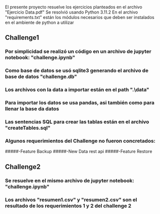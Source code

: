 El presente proyecto resuelve los ejercicios planteados en el archivo "Ejercicio Data.pdf"
Se resolvió usando Python 3.11.2
En el archivo "requirements.txt" están los módulos necesarios que deben ser instalados en el ambiente de python a utilizar

## Challenge1 
### Por simplicidad se realizó un código en un archivo de jupyter notebook: "challenge.ipynb"
### Como base de datos se usó sqlite3 generando el archivo de base de datos "challenge.db"
### Los archivos con la data a importar están en el path ".\data\"
### Para importar los datos se usa pandas, asi también como para llenar la base da datos
### Las sentencias SQL para crear las tablas están en el archivo "createTables.sql"
### Algunos requerimientos del Challenge no fueron concretados:
#####-Feature Backup
#####-New Data rest api
#####-Feature Restore
## Challenge2
### Se resuelve en el mismo archivo de jupyter notebook: "challenge.ipynb"
### Los archivos "resumen1.csv" y "resumen2.csv" son el resultado de los requerimientos 1 y 2 del challenge 2

